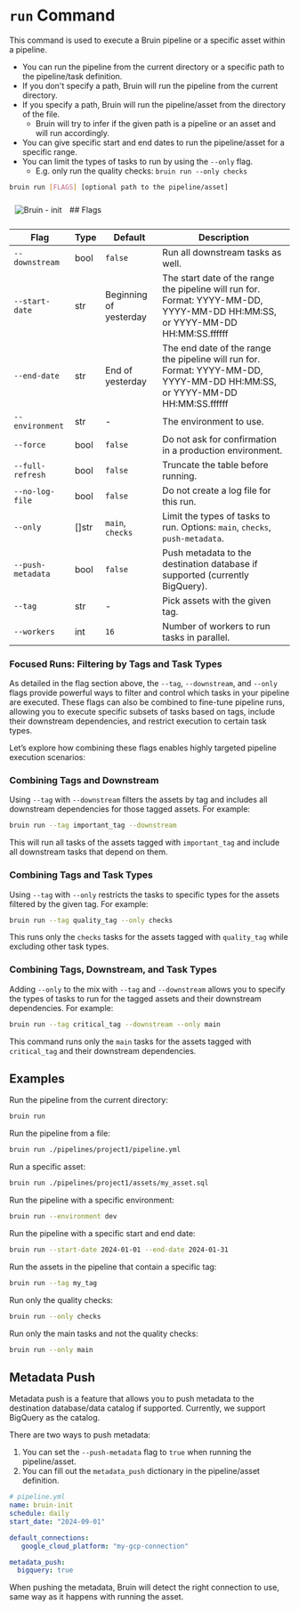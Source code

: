# `run` Command

This command is used to execute a Bruin pipeline or a specific asset within a pipeline.

- You can run the pipeline from the current directory or a specific path to the pipeline/task definition.
- If you don't specify a path, Bruin will run the pipeline from the current directory.
- If you specify a path, Bruin will run the pipeline/asset from the directory of the file.
  - Bruin will try to infer if the given path is a pipeline or an asset and will run accordingly.
- You can give specific start and end dates to run the pipeline/asset for a specific range.
- You can limit the types of tasks to run by using the `--only` flag.
  - E.g. only run the quality checks: `bruin run --only checks`

```bash
bruin run [FLAGS] [optional path to the pipeline/asset]
```
<img alt="Bruin - init" src="/chesspipeline.gif" style="margin: 10px;" />
## Flags

| Flag | Type | Default | Description |
|------|------|---------|-------------|
| `--downstream` | bool | `false` | Run all downstream tasks as well. |
| `--start-date` | str | Beginning of yesterday | The start date of the range the pipeline will run for. Format: YYYY-MM-DD, YYYY-MM-DD HH:MM:SS, or YYYY-MM-DD HH:MM:SS.ffffff |
| `--end-date` | str | End of yesterday | The end date of the range the pipeline will run for. Format: YYYY-MM-DD, YYYY-MM-DD HH:MM:SS, or YYYY-MM-DD HH:MM:SS.ffffff |
| `--environment` | str | - | The environment to use. |
| `--force` | bool | `false` | Do not ask for confirmation in a production environment. |
| `--full-refresh` | bool | `false` | Truncate the table before running. |
| `--no-log-file` | bool | `false` | Do not create a log file for this run. |
| `--only` | []str | `main`, `checks` | Limit the types of tasks to run. Options: `main`, `checks`, `push-metadata`. |
| `--push-metadata` | bool | `false` | Push metadata to the destination database if supported (currently BigQuery). |
| `--tag` | str | - | Pick assets with the given tag. |
| `--workers` | int | `16` | Number of workers to run tasks in parallel. |

### Focused Runs: Filtering by Tags and Task Types
As detailed in the flag section above, the  `--tag`, `--downstream`, and `--only` flags provide powerful ways to filter and control which tasks in your pipeline are executed. These flags can also be combined to fine-tune pipeline runs, allowing you to execute specific subsets of tasks based on tags, include their downstream dependencies, and restrict execution to certain task types.

Let’s explore how combining these flags enables highly targeted pipeline execution scenarios:

### Combining Tags and Downstream

Using `--tag` with `--downstream` filters the assets by tag and includes all downstream dependencies for those tagged assets. For example:
```bash
bruin run --tag important_tag --downstream
```
This will run all tasks of the assets tagged with `important_tag` and include all downstream tasks that depend on them.

### Combining Tags and Task Types
Using `--tag` with `--only` restricts the tasks to specific types for the assets filtered by the given tag. For example:
```bash
bruin run --tag quality_tag --only checks
```
This runs only the `checks` tasks for the assets tagged with `quality_tag` while excluding other task types.

### Combining Tags, Downstream, and Task Types

Adding `--only` to the mix  with `--tag` and `--downstream` allows you to specify the types of tasks to run for the tagged assets and their downstream dependencies. For example:
```bash
bruin run --tag critical_tag --downstream --only main
```
This command runs only the `main` tasks for the assets tagged with `critical_tag` and their downstream dependencies.
## Examples

Run the pipeline from the current directory:
```bash
bruin run
```

Run the pipeline from a file:
```bash
bruin run ./pipelines/project1/pipeline.yml
```

Run a specific asset:
```bash
bruin run ./pipelines/project1/assets/my_asset.sql
```

Run the pipeline with a specific environment:
```bash
bruin run --environment dev
```

Run the pipeline with a specific start and end date:
```bash
bruin run --start-date 2024-01-01 --end-date 2024-01-31
```

Run the assets in the pipeline that contain a specific tag:
```bash
bruin run --tag my_tag
```

Run only the quality checks:
```bash
bruin run --only checks
```

Run only the main tasks and not the quality checks:
```bash
bruin run --only main
```


## Metadata Push

Metadata push is a feature that allows you to push metadata to the destination database/data catalog if supported. Currently, we support BigQuery as the catalog.

There are two ways to push metadata:
1. You can set the `--push-metadata` flag to `true` when running the pipeline/asset.
2. You can fill out the `metadata_push` dictionary in the pipeline/asset definition.

```yaml
# pipeline.yml
name: bruin-init
schedule: daily
start_date: "2024-09-01"

default_connections:
   google_cloud_platform: "my-gcp-connection"

metadata_push:
  bigquery: true 
```

When pushing the metadata, Bruin will detect the right connection to use, same way as it happens with running the asset.








